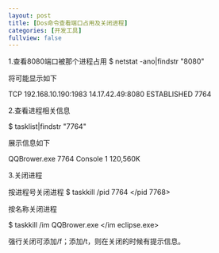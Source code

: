 ```yaml
---
layout: post
title: [Dos命令查看端口占用及关闭进程]
categories: [开发工具]
fullview: false
---
```

1.查看8080端口被那个进程占用
$ netstat -ano|findstr "8080"

将可能显示如下

TCP 192.168.10.190:1983 14.17.42.49:8080 ESTABLISHED 7764

2.查看进程相关信息

$ tasklist|findstr "7764"

展示信息如下

QQBrower.exe 7764 Console 1 120,560K

3.关闭进程

按进程号关闭进程
$ taskkill /pid 7764 </pid 7768>

按名称关闭进程

$ taskkill /im QQBrower.exe </im eclipse.exe>

强行关闭可添加/f；添加/t，则在关闭的时候有提示信息。
